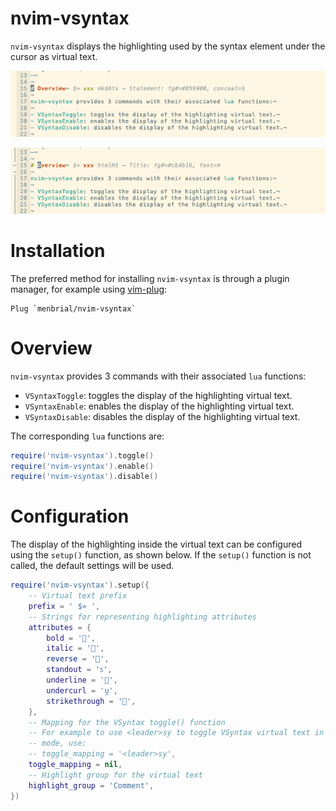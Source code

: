# nvim-vsyntax

`nvim-vsyntax` displays the highlighting used by the syntax element under
the cursor as virtual text.

![ATX Header](./media/header-atx.png)

![Header Title](./media/header-title.png)

# Installation

The preferred method for installing `nvim-vsyntax` is through a plugin manager,
for example using [vim-plug](https://github.com/junegunn/vim-plug):

```vim
Plug `menbrial/nvim-vsyntax`
```

# Overview

`nvim-vsyntax` provides 3 commands with their associated `lua` functions:

- `VSyntaxToggle`: toggles the display of the highlighting virtual text.
- `VSyntaxEnable`: enables the display of the highlighting virtual text.
- `VSyntaxDisable`: disables the display of the highlighting virtual text.

The corresponding `lua` functions are:

```lua
require('nvim-vsyntax').toggle()
require('nvim-vsyntax').enable()
require('nvim-vsyntax').disable()
```

# Configuration

The display of the highlighting inside the virtual text can be configured using
the `setup()` function, as shown below. If the `setup()` function is not
called, the default settings will be used.

```lua
require('nvim-vsyntax').setup({
    -- Virtual text prefix
    prefix = ' $» ',
    -- Strings for representing highlighting attributes
    attributes = {
        bold = '',
        italic = '',
        reverse = '',
        standout = 'ꜱ',
        underline = '',
        undercurl = 'ṵ',
        strikethrough = '',
    },
    -- Mapping for the VSyntax toggle() function
    -- For example to use <leader>sy to toggle VSyntax virtual text in normal
    -- mode, use:
    -- toggle_mapping = '<leader>sy',
    toggle_mapping = nil,
    -- Highlight group for the virtual text
    highlight_group = 'Comment',
})
```
